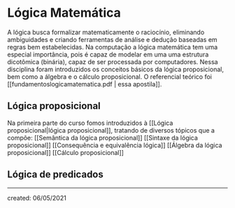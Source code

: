 # Lógica Matemática
A lógica busca formalizar matematicamente o raciocínio, eliminando ambiguidades e criando ferramentas de análise e dedução baseadas em regras bem estabelecidas. Na computação a lógica matemática tem uma especial importância, pois é capaz de modelar em uma uma estrutura dicotômica (binária), capaz de ser processada por computadores. Nessa disciplina foram introduzidos os conceitos básicos da lógica proposicional, bem como a álgebra e o cálculo proposicional. O referencial teórico foi [[fundamentoslogicamatematica.pdf | essa apostila]].

## Lógica proposicional
Na primeira parte do curso fomos introduzidos à [[Lógica proposicional|lógica proposicional]], tratando de diversos tópicos que a compõe:
[[Semântica da lógica proposicional]]
[[Sintaxe da lógica proposicional]]
[[Consequência e equivalência lógica]]
[[Álgebra da lógica proposicional]]
[[Cálculo proposicional]]

## Lógica de predicados

---

created: 06/05/2021

